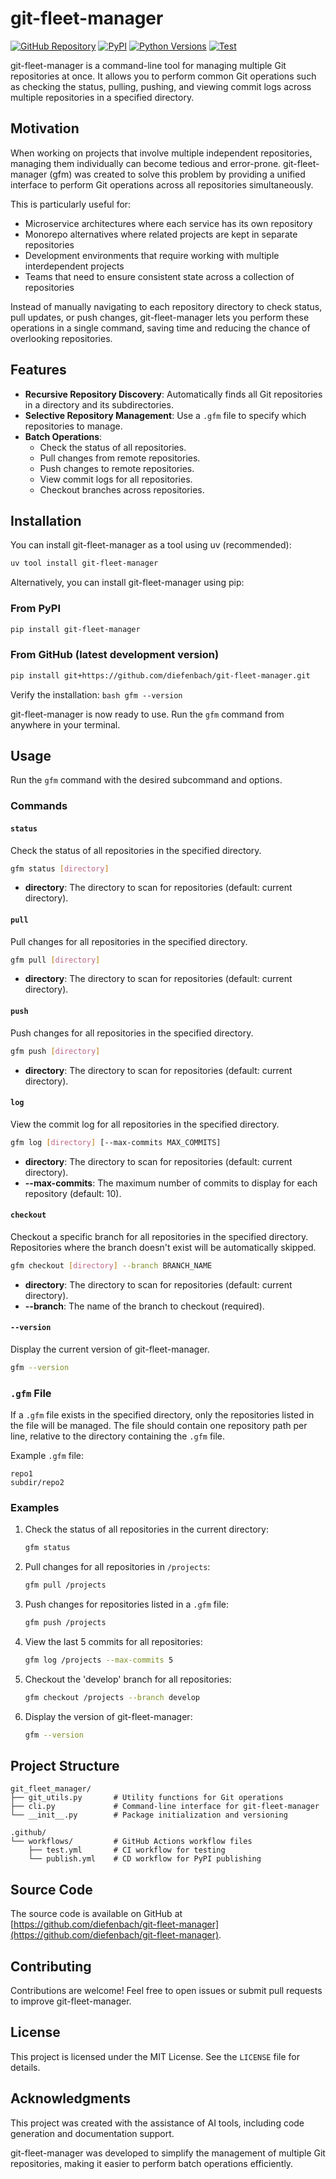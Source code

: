 # git-fleet-manager

[![GitHub Repository](https://img.shields.io/badge/GitHub-Repository-blue.svg)](https://github.com/diefenbach/git-fleet-manager)
[![PyPI](https://img.shields.io/pypi/v/git-fleet-manager?label=PyPI)](https://pypi.org/project/git-fleet-manager/)
[![Python Versions](https://img.shields.io/badge/python-%3E%3D3.8-blue)](https://www.python.org/downloads/)
[![Test](https://github.com/diefenbach/git-fleet-manager/actions/workflows/test.yml/badge.svg)](https://github.com/diefenbach/git-fleet-manager/actions/workflows/test.yml)

git-fleet-manager is a command-line tool for managing multiple Git repositories at once. It allows you to perform common Git operations such as checking the status, pulling, pushing, and viewing commit logs across multiple repositories in a specified directory.

## Motivation

When working on projects that involve multiple independent repositories, managing them individually can become tedious and error-prone. git-fleet-manager (gfm) was created to solve this problem by providing a unified interface to perform Git operations across all repositories simultaneously.

This is particularly useful for:
- Microservice architectures where each service has its own repository
- Monorepo alternatives where related projects are kept in separate repositories
- Development environments that require working with multiple interdependent projects
- Teams that need to ensure consistent state across a collection of repositories

Instead of manually navigating to each repository directory to check status, pull updates, or push changes, git-fleet-manager lets you perform these operations in a single command, saving time and reducing the chance of overlooking repositories.


## Features

- **Recursive Repository Discovery**: Automatically finds all Git repositories in a directory and its subdirectories.
- **Selective Repository Management**: Use a `.gfm` file to specify which repositories to manage.
- **Batch Operations**:
  - Check the status of all repositories.
  - Pull changes from remote repositories.
  - Push changes to remote repositories.
  - View commit logs for all repositories.
  - Checkout branches across repositories.

## Installation

You can install git-fleet-manager as a tool using uv (recommended):

```bash
uv tool install git-fleet-manager
```

Alternatively, you can install git-fleet-manager using pip:

### From PyPI
```bash
pip install git-fleet-manager
```

### From GitHub (latest development version)
```bash
pip install git+https://github.com/diefenbach/git-fleet-manager.git
```

Verify the installation:
    ```bash
    gfm --version
    ```

git-fleet-manager is now ready to use. Run the `gfm` command from anywhere in your terminal.


## Usage

Run the `gfm` command with the desired subcommand and options.

### Commands

#### `status`
Check the status of all repositories in the specified directory.

```bash
gfm status [directory]
```

- **directory**: The directory to scan for repositories (default: current directory).

#### `pull`
Pull changes for all repositories in the specified directory.

```bash
gfm pull [directory]
```

- **directory**: The directory to scan for repositories (default: current directory).

#### `push`
Push changes for all repositories in the specified directory.

```bash
gfm push [directory]
```

- **directory**: The directory to scan for repositories (default: current directory).

#### `log`
View the commit log for all repositories in the specified directory.

```bash
gfm log [directory] [--max-commits MAX_COMMITS]
```

- **directory**: The directory to scan for repositories (default: current directory).
- **--max-commits**: The maximum number of commits to display for each repository (default: 10).

#### `checkout`
Checkout a specific branch for all repositories in the specified directory. Repositories where the branch doesn't exist will be automatically skipped.

```bash
gfm checkout [directory] --branch BRANCH_NAME
```

- **directory**: The directory to scan for repositories (default: current directory).
- **--branch**: The name of the branch to checkout (required).

#### `--version`
Display the current version of git-fleet-manager.

```bash
gfm --version
```

### `.gfm` File

If a `.gfm` file exists in the specified directory, only the repositories listed in the file will be managed. The file should contain one repository path per line, relative to the directory containing the `.gfm` file.

Example `.gfm` file:
```
repo1
subdir/repo2
```

### Examples

1. Check the status of all repositories in the current directory:
   ```bash
   gfm status
   ```

2. Pull changes for all repositories in `/projects`:
   ```bash
   gfm pull /projects
   ```

3. Push changes for repositories listed in a `.gfm` file:
   ```bash
   gfm push /projects
   ```

4. View the last 5 commits for all repositories:
   ```bash
   gfm log /projects --max-commits 5
   ```

5. Checkout the 'develop' branch for all repositories:
   ```bash
   gfm checkout /projects --branch develop
   ```

6. Display the version of git-fleet-manager:
   ```bash
   gfm --version
   ```

## Project Structure

```
git_fleet_manager/
├── git_utils.py       # Utility functions for Git operations
├── cli.py             # Command-line interface for git-fleet-manager
└── __init__.py        # Package initialization and versioning

.github/
└── workflows/         # GitHub Actions workflow files
    ├── test.yml       # CI workflow for testing
    └── publish.yml    # CD workflow for PyPI publishing
```

## Source Code

The source code is available on GitHub at [https://github.com/diefenbach/git-fleet-manager](https://github.com/diefenbach/git-fleet-manager).

## Contributing

Contributions are welcome! Feel free to open issues or submit pull requests to improve git-fleet-manager.

## License

This project is licensed under the MIT License. See the `LICENSE` file for details.

## Acknowledgments

This project was created with the assistance of AI tools, including code generation and documentation support.

git-fleet-manager was developed to simplify the management of multiple Git repositories, making it easier to perform batch operations efficiently.
